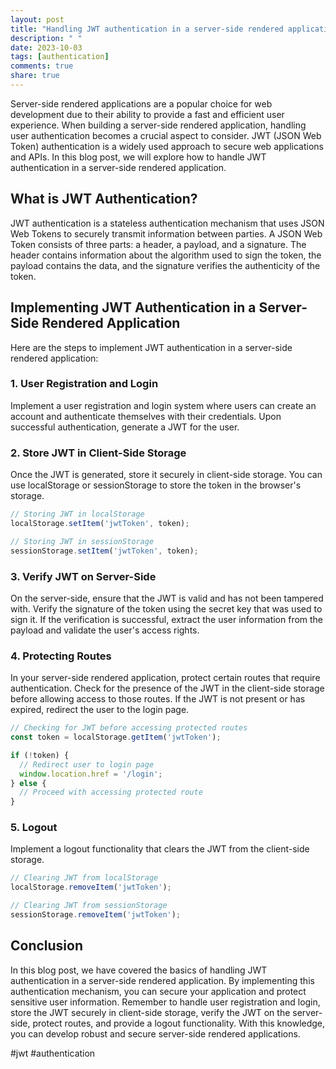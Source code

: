 ```yaml
---
layout: post
title: "Handling JWT authentication in a server-side rendered application"
description: " "
date: 2023-10-03
tags: [authentication]
comments: true
share: true
---
```


Server-side rendered applications are a popular choice for web development due to their ability to provide a fast and efficient user experience. When building a server-side rendered application, handling user authentication becomes a crucial aspect to consider. JWT (JSON Web Token) authentication is a widely used approach to secure web applications and APIs. In this blog post, we will explore how to handle JWT authentication in a server-side rendered application.

## What is JWT Authentication?

JWT authentication is a stateless authentication mechanism that uses JSON Web Tokens to securely transmit information between parties. A JSON Web Token consists of three parts: a header, a payload, and a signature. The header contains information about the algorithm used to sign the token, the payload contains the data, and the signature verifies the authenticity of the token.

## Implementing JWT Authentication in a Server-Side Rendered Application

Here are the steps to implement JWT authentication in a server-side rendered application:

### 1. User Registration and Login

Implement a user registration and login system where users can create an account and authenticate themselves with their credentials. Upon successful authentication, generate a JWT for the user.

### 2. Store JWT in Client-Side Storage

Once the JWT is generated, store it securely in client-side storage. You can use localStorage or sessionStorage to store the token in the browser's storage.

```javascript
// Storing JWT in localStorage
localStorage.setItem('jwtToken', token);

// Storing JWT in sessionStorage
sessionStorage.setItem('jwtToken', token);
```

### 3. Verify JWT on Server-Side

On the server-side, ensure that the JWT is valid and has not been tampered with. Verify the signature of the token using the secret key that was used to sign it. If the verification is successful, extract the user information from the payload and validate the user's access rights.

### 4. Protecting Routes

In your server-side rendered application, protect certain routes that require authentication. Check for the presence of the JWT in the client-side storage before allowing access to those routes. If the JWT is not present or has expired, redirect the user to the login page.

```javascript
// Checking for JWT before accessing protected routes
const token = localStorage.getItem('jwtToken');

if (!token) {
  // Redirect user to login page
  window.location.href = '/login';
} else {
  // Proceed with accessing protected route
}
```

### 5. Logout

Implement a logout functionality that clears the JWT from the client-side storage.

```javascript
// Clearing JWT from localStorage
localStorage.removeItem('jwtToken');

// Clearing JWT from sessionStorage
sessionStorage.removeItem('jwtToken');
```

## Conclusion

In this blog post, we have covered the basics of handling JWT authentication in a server-side rendered application. By implementing this authentication mechanism, you can secure your application and protect sensitive user information. Remember to handle user registration and login, store the JWT securely in client-side storage, verify the JWT on the server-side, protect routes, and provide a logout functionality. With this knowledge, you can develop robust and secure server-side rendered applications.

#jwt #authentication